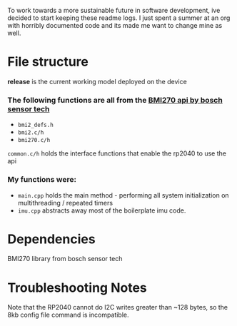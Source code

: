 To work towards a more sustainable future in software development, ive decided to start keeping these readme logs. I just spent a summer at an org with horribly documented code and its made me want to change mine as well.

# File structure
**release** is the current working model deployed on the device

### The following functions are all from the [BMI270 api by bosch sensor tech](https://github.com/boschsensortec/BMI270_SensorAPI)
- `bmi2_defs.h`
- `bmi2.c/h`
- `bmi270.c/h`
  
`common.c/h` holds the interface functions that enable the rp2040 to use the api

### My functions were:

- `main.cpp` holds the main method - performing all system initialization on multithreading / repeated timers
- `imu.cpp` abstracts away most of the boilerplate imu code.



# Dependencies

BMI270 library from bosch sensor tech


# Troubleshooting Notes
Note that the RP2040 cannot do I2C writes greater than ~128 bytes, so the 8kb config file command is incompatible. 